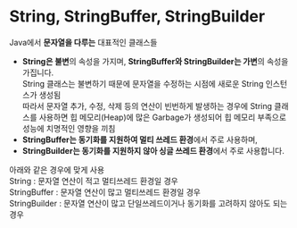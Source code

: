 # String, StringBuffer, StringBuilder
Java에서 **문자열을 다루는** 대표적인 클래스들

- **String은 불변**의 속성을 가지며, **StringBuffer와 StringBuilder는 가변**의 속성을 가집니다.  
String 클래스는 불변하기 때문에 문자열을 수정하는 시점에 새로운 String 인스턴스가 생성됨  
따라서 문자열 추가, 수정, 삭제 등의 연산이 빈번하게 발생하는 경우에 String 클래스를 사용하면 힙 메모리(Heap)에 많은 Garbage가 생성되어 힙 메모리 부족으로 성능에 치명적인 영향을 끼침   
- **StringBuffer는 동기화를 지원하여 멀티 쓰레드 환경**에서 주로 사용하며,  
- **StringBuilder는 동기화를 지원하지 않아 싱글 쓰레드 환경**에서 주로 사용합니다.  

아래와 같은 경우에 맞게 사용  
String : 문자열 연산이 적고 멀티쓰레드 환경일 경우  
StringBuffer : 문자열 연산이 많고 멀티쓰레드 환경일 경우  
StringBuilder : 문자열 연산이 많고 단일쓰레드이거나 동기화를 고려하지 않아도 되는 경우  

